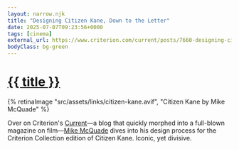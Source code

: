 ```yaml
---
layout: narrow.njk
title: "Designing Citizen Kane, Down to the Letter"
date: 2025-07-07T09:23:56+0000
tags: [cinema]
external_url: https://www.criterion.com/current/posts/7660-designing-citizen-kane-down-to-the-letter?ref=daniel.pizza
bodyClass: bg-green
---
```

<h1><a href="{{ external_url }}">{{ title }}</a></h1>

{% retinaImage "src/assets/links/citizen-kane.avif", "Citizen Kane by Mike McQuade" %}

Over on Criterion's [Current](https://www.criterion.com/current?ref=daniel.pizza "The Current")—a blog that quickly morphed into a full-blown magazine on film—[Mike McQuade](https://mikemcquade.com/?ref=daniel.pizza "Mike McQuade") dives into his design process for the Criterion Collection edition of Citizen Kane. Iconic, yet divisive.
